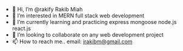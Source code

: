 - 👋 Hi, I’m @rakify Rakib Miah
- 👀 I’m interested in MERN full stack web development
- 🌱 I’m currently learning and practicing express mongoose node.js react.js
- 💞️ I’m looking to collaborate on any web development project
- 📫 How to reach me.. email: irakibm@gmail.com

